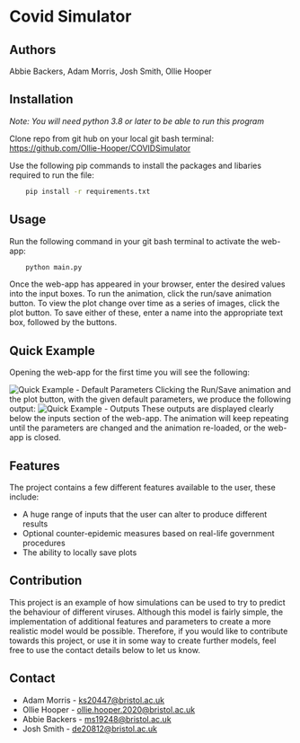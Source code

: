 # Covid Simulator

## Authors 
Abbie Backers, Adam Morris, Josh Smith, Ollie Hooper

## Installation

*Note: You will need python 3.8 or later to be able to run this program*	

Clone repo from git hub on your local git bash terminal: https://github.com/Ollie-Hooper/COVIDSimulator

Use the following pip commands to install the packages and libaries required to run the file: 

```bash
	pip install -r requirements.txt
```

## Usage

Run the following command in your git bash terminal to activate the web-app:

```bash
	python main.py
```

Once the web-app has appeared in your browser, enter the desired values into the input boxes.
To run the animation, click the run/save animation button.
To view the plot change over time as a series of images, click the plot button.
To save either of these, enter a name into the appropriate text box, followed by the buttons. 

## Quick Example

Opening the web-app for the first time you will see the following:

![Quick Example - Default Parameters](https://db3pap004files.storage.live.com/y4pzmuiaJU24LxWGfT8Fvg0qYYKFXwr0rbYY-8OaZpHqfT8_AOBE9xrNn0xLDvkwlpkTGVgfKbdkFn5YxnW1VYN9UkjtcsFnIVEpU7Zbaoni2VAQt6RaAMma12Gl4evueFkIgxrYfwEHWnb8QDwjLFwfmpCkUambABlxZVvHgAjZDNLmVq06DfzXySfLR90AUnsKSSeYPPAkxZmafhVLRAyNds-qId2legD9_tclj0GqVs/2021-05-13%20%282%29.png?psid=1&width=1819&height=929)
Clicking the Run/Save animation and the plot button, with the given default parameters, we produce the following output:
![Quick Example - Outputs](https://db3pap004files.storage.live.com/y4p6PtHNRQRSvzRs7kWv0I7lmy8fH6vL1VRWBQxDRvv3MmuSiYX78rf0MQR3myqbrWT_M8aRulg3McINgemP_XUPD-Ooaq5zAEl_iyqiTCVuIYhZPVI6DbXfWEmX568zPSNn8JyEN9gdCgkLZhNrrhiNHOLYhJrAi9PkHjziuPKyh1V40MfwHxvYARUkHh20-UH14KWhZt068Zy2VjT4kgu0YjWc7y_m1QwJQdqYdWO2DM/2021-05-13%20%285%29.png?psid=1&width=1786&height=929)
These outputs are displayed clearly below the inputs section of the web-app. The animation will keep repeating until the parameters are changed and the animation re-loaded, or the web-app is closed.

## Features
The project contains a few different features available to the user, these include: 

 - A huge range of inputs that the user can alter to produce different results
 - Optional counter-epidemic measures based on real-life government procedures
 - The ability to locally save plots 
 
## Contribution
This project is an example of how simulations can be used to try to predict the behaviour of different viruses.
Although this model is fairly simple, the implementation of additional features and parameters to create a more realistic model would be possible. 
Therefore, if you would like to contribute towards this project, or use it in some way to create further models, feel free to use the contact details below to let us know.  

## Contact

 - Adam Morris - ks20447@bristol.ac.uk
 - Ollie Hooper - ollie.hooper.2020@bristol.ac.uk
 - Abbie Backers - ms19248@bristol.ac.uk
 - Josh Smith - de20812@bristol.ac.uk

